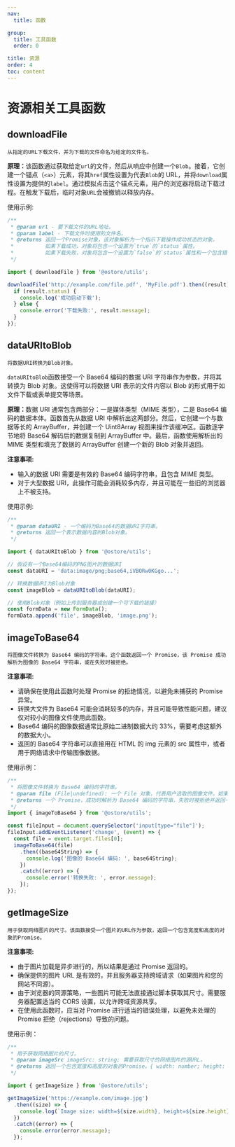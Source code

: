 ```yaml
---
nav:
  title: 函数

group:
  title: 工具函数
  order: 0

title: 资源
order: 4
toc: content
---
```


# 资源相关工具函数

## downloadFile

`从指定的URL下载文件，并为下载的文件命名为给定的文件名。`

<b>原理：</b>该函数通过获取给定`url`的文件，然后从响应中创建一个`Blob`。接着，它创建一个锚点（`<a>`）元素，将其`href`属性设置为代表`Blob`的 URL，并将`download`属性设置为提供的`label`。通过模拟点击这个锚点元素，用户的浏览器将启动下载过程。在触发下载后，临时对象`URL`会被撤销以释放内存。

使用示例:

```js
/**
 * @param url - 要下载文件的URL地址。
 * @param label - 下载文件时使用的文件名。
 * @returns 返回一个Promise对象，该对象解析为一个指示下载操作成功状态的对象。
 *          如果下载成功，对象将包含一个设置为`true`的`status`属性。
 *          如果下载失败，对象将包含一个设置为`false`的`status`属性和一个包含错误信息的`message`属性。
 */

import { downloadFile } from '@ostore/utils';

downloadFile('http://example.com/file.pdf', 'MyFile.pdf').then((result) => {
  if (result.status) {
    console.log('成功启动下载');
  } else {
    console.error('下载失败:', result.message);
  }
});
```

## dataURItoBlob

`将数据URI转换为Blob对象。`

`dataURItoBlob`函数接受一个 Base64 编码的数据 URI 字符串作为参数，并将其转换为 Blob 对象。这使得可以将数据 URI 表示的文件内容以 Blob 的形式用于如文件下载或表单提交等场景。

<b>原理：</b>数据 URI 通常包含两部分：一是媒体类型（MIME 类型），二是 Base64 编码的数据本体。函数首先从数据 URI 中解析出这两部分。然后，它创建一个与数据等长的 ArrayBuffer，并创建一个 Uint8Array 视图来操作该缓冲区。函数逐字节地将 Base64 解码后的数据复制到 ArrayBuffer 中。最后，函数使用解析出的 MIME 类型和填充了数据的 ArrayBuffer 创建一个新的 Blob 对象并返回。

<b>注意事项:</b>

- 输入的数据 URI 需要是有效的 Base64 编码字符串，且包含 MIME 类型。
- 对于大型数据 URI，此操作可能会消耗较多内存，并且可能在一些旧的浏览器上不被支持。

使用示例:

```js
/**
 * @param dataURI - 一个编码为Base64的数据URI字符串。
 * @returns 返回一个表示数据内容的Blob对象。
 */

import { dataURItoBlob } from '@ostore/utils';

// 假设有一个Base64编码的PNG图片的数据URI
const dataURI = 'data:image/png;base64,iVBORw0KGgo...';

// 转换数据URI为Blob对象
const imageBlob = dataURItoBlob(dataURI);

// 使用Blob对象（例如上传到服务器或创建一个可下载的链接）
const formData = new FormData();
formData.append('file', imageBlob, 'image.png');
```

## imageToBase64

`将图像文件转换为 Base64 编码的字符串。这个函数返回一个 Promise，该 Promise 成功解析为图像的 Base64 字符串，或在失败时被拒绝。`

<b>注意事项:</b>

- 请确保在使用此函数时处理 Promise 的拒绝情况，以避免未捕获的 Promise 异常。
- 转换大文件为 Base64 可能会消耗较多的内存，并且可能导致性能问题，建议仅对较小的图像文件使用此函数。
- Base64 编码的图像数据通常比原始二进制数据大约 33%，需要考虑这额外的数据大小。
- 返回的 Base64 字符串可以直接用在 HTML 的 img 元素的 src 属性中，或者用于网络请求中传输图像数据。

使用示例：

```js
/**
 * 将图像文件转换为 Base64 编码的字符串。
 * @param file (File|undefined): 一个 File 对象，代表用户选取的图像文件。如果为 undefined，Promise 将会被拒绝。
 * @returns 一个 Promise，成功时解析为 Base64 编码的字符串，失败时被拒绝并返回一个错误对象。
 */
import { imageToBase64 } from '@ostore/utils';

const fileInput = document.querySelector('input[type="file"]');
fileInput.addEventListener('change', (event) => {
  const file = event.target.files[0];
  imageToBase64(file)
    .then((base64String) => {
      console.log('图像的 Base64 编码: ', base64String);
    })
    .catch((error) => {
      console.error('转换失败: ', error.message);
    });
});
```

## getImageSize

`用于获取网络图片的尺寸。该函数接受一个图片的URL作为参数，返回一个包含宽度和高度的对象的Promise。`

<b>注意事项:</b>

- 由于图片加载是异步进行的，所以结果是通过 Promise 返回的。
- 确保提供的图片 URL 是有效的，并且服务器支持跨域请求（如果图片和您的网站不同源）。
- 由于浏览器的同源策略，一些图片可能无法直接通过脚本获取其尺寸。需要服务器配置适当的 CORS 设置，以允许跨域资源共享。
- 在使用此函数时，应当对 Promise 进行适当的错误处理，以避免未处理的 Promise 拒绝（rejections）导致的问题。

使用示例：

```js
/**
 * 用于获取网络图片的尺寸。
 * @param imageSrc imageSrc: string; 需要获取尺寸的网络图片的源URL。
 * @returns 返回一个包含宽度和高度的对象的Promise。{ width: number; height: number }
 */

import { getImageSize } from '@ostore/utils';

getImageSize('https://example.com/image.jpg')
  .then((size) => {
    console.log(`Image size: width=${size.width}, height=${size.height}`);
  })
  .catch((error) => {
    console.error(error.message);
  });
```
